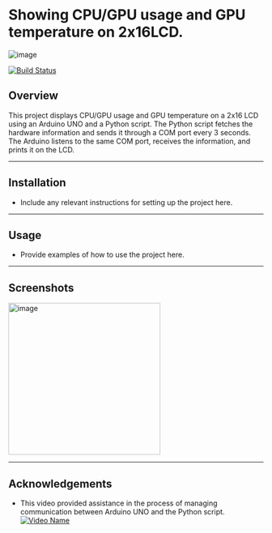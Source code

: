 # Showing CPU/GPU usage and GPU temperature on 2x16LCD.

![image](https://user-images.githubusercontent.com/112471004/225152766-0950a4d0-928e-4c85-a6bc-78db604c0307.png)

[![Build Status](https://travis-ci.org/<username>/<repo-name>.svg?branch=master)](https://travis-ci.org/<username>/<repo-name>)

## Overview
This project displays CPU/GPU usage and GPU temperature on a 2x16 LCD using an Arduino UNO and a Python script. The Python script fetches the hardware information and sends it through a COM port every 3 seconds. The Arduino listens to the same COM port, receives the information, and prints it on the LCD.

---

## Installation

- Include any relevant instructions for setting up the project here.

---

## Usage

- Provide examples of how to use the project here.

---

## Screenshots

<img src="https://user-images.githubusercontent.com/112471004/225152695-935670c6-4873-4668-ac61-6383c044f9c6.png" alt="image" width="300px">

---

## Acknowledgements

- This video provided assistance in the process of managing communication between Arduino UNO and the Python script.
[![Video Name](https://img.youtube.com/vi/dbZZlq1_M4o/maxresdefault.jpg)](https://www.youtube.com/watch?v=dbZZlq1_M4o)
